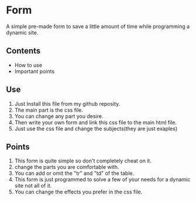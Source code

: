 # Form
A simple pre-made form to save a little amount of time while programming a dynamic site.

## Contents 
- How to use
- Important points
## Use
1. Just Install this file from my github reposity.
2. The main part is the css file.
3. You can  change any part you desire.
4. Then write your own form and link this css file to the main html file.
5. Just use the css file and change the subjects(they are just exaples)

## Points

1. This form is quite simple so don't completely cheat on it.
2. change the parts you are comfortable with.
3. You can add or omit the "tr" and "td" of the table.
4. This form is just programmed to solve a few of your needs for a dynamic site not all of it.
5. You can change the effects you prefer in the css file.
